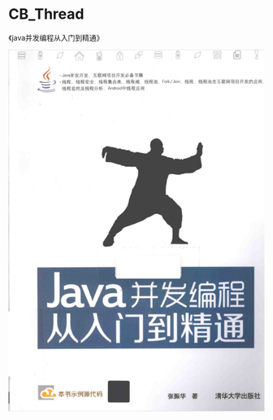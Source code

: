 # CB_Thread

《java并发编程从入门到精通》

![image](https://github.com/baimouren/CB_Thread/blob/master/Book/1538126800.jpg)
